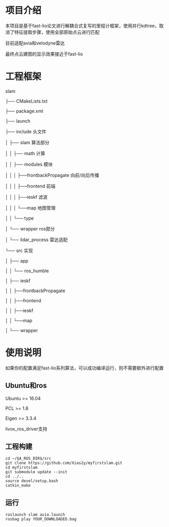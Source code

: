# 项目介绍
本项目是基于fast-lio论文进行解耦合式复写的里程计框架，使用并行kdtree，取消了特征提取步骤，使用全部原始点云进行匹配
 
 目前适配avia和velodyne雷达
 
 最终点云建图的显示效果接近于fast-lio
  
# 工程框架
slam

├── CMakeLists.txt
 
├── package.xml
 
├── launch
 
├── include  头文件
 
 │        ├── slam  算法部分
 
 │        │         ├── math  计算
 
 │        │         ├── modules  模块
 
 │        │         │         ├──frontbackPropagate  向前/向后传播
 
 │        │         │         ├──frontend  前端
 
 │        │         │         ├──ieskf  滤波

 │        │         │         └──map  地图管理

 │        │         └── type
 
 │        └── wrapper  ros部分
 
 │                 └── lidar_process  雷达适配
 
 └── src  实现
 
 │       ├── app
     
 │       │        └── ros_humble
 
 │       ├── ieskf
     
 │       │         ├──frontbackPropagate
               
 │       │         ├──frontend
          
 │       │         ├──ieskf
     
 │       │         └──map
     
 │       └── wrapper
	       
# 使用说明
如果你的配置满足fast-lio系列算法，可以成功编译运行，则不需要额外进行配置

## Ubuntu和ros
Ubuntu >= 16.04
  
PCL >= 1.8

Eigen >= 3.3.4

livox_ros_driver支持
## 工程构建
   	cd ~/$A_ROS_DIR$/src
  	git clone https://github.com/Xias2y/myfirstslam.git
 	cd myfirstslam
 	git submodule update --init
  	cd ../..
  	source devel/setup.bash
  	catkin_make
   	 
## 运行
	roslaunch slam avia.launch
	rosbag play YOUR_DOWNLOADED.bag


